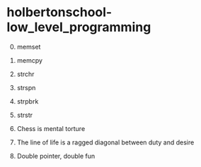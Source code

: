 # holbertonschool-low_level_programming

0. memset

1. memcpy

2. strchr

3. strspn

4. strpbrk

5. strstr

6. Chess is mental torture

7. The line of life is a ragged diagonal between duty and desire 

8. Double pointer, double fun
